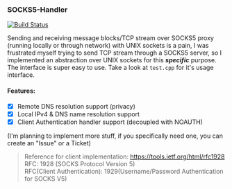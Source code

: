 ### SOCKS5-Handler
[![Build Status](https://travis-ci.org/harsathAI/SOCKS5-Proxy-Handler.svg?branch=master)](https://travis-ci.org/harsathAI/SOCKS5-Proxy-Handler)

Sending and receiving message blocks/TCP stream over SOCKS5 proxy (running locally or through network) with UNIX sockets is a pain, I was frustrated myself trying to send TCP stream through a SOCKS5 server, so I implemented an abstraction over UNIX sockets for this ***specific*** purpose. The interface is super easy to use. Take a look at `test.cpp` for it's usage interface.

#### Features:
- [x] Remote DNS resolution support (privacy)
- [x] Local IPv4 & DNS name resolution support
- [x] Client Authentication handler support (decoupled with NOAUTH)

(I'm planning to implement more stuff, if you specifically need one, you can create an "Issue" or a Ticket)

> Reference for client implementation: https://tools.ietf.org/html/rfc1928
	<br> RFC: 1928 (SOCKS Protocol Version 5)
	<br> RFC(Client Authentication): 1929(Username/Password Authentication for SOCKS V5)
